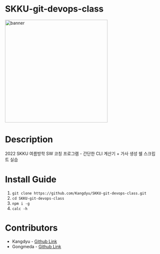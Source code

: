 # SKKU-git-devops-class

<img width="339" alt="banner" src="https://user-images.githubusercontent.com/25472942/172803740-66cac0e8-032d-4a81-b9a7-cdbba47a9022.png">

# Description

2022 SKKU 여름방학 SW 코칭 프로그램 - 간단한 CLI 계산기 + 가사 생성 쉘 스크립트 실습

# Install Guide

1. `git clone https://github.com/Kangdyu/SKKU-git-devops-class.git`
2. `cd SKKU-git-devops-class`
3. `npm i -g`
4. `calc -h`

# Contributors

- Kangdyu - [Github Link](https://github.com/Kangdyu)
- Gongmeda - [Github Link](https://github.com/Gongmeda)
